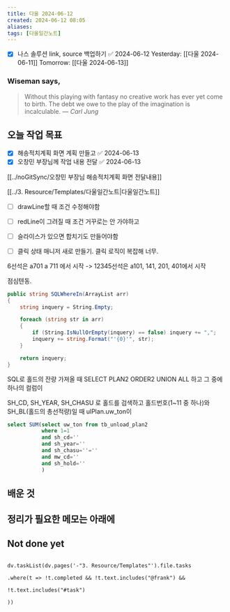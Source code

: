```yaml
---
title: 다울 2024-06-12
created: 2024-06-12 08:05
aliases: 
tags: [다울일간노트]
---
```

- [x] 나스 솔루션 link, source 백업하기 ✅ 2024-06-12
Yesterday: [[다울 2024-06-11]]
Tomorrow: [[다울 2024-06-13]]

### Wiseman says,
> Without this playing with fantasy no creative work has ever yet come to birth. The debt we owe to the play of the imagination is incalculable.
> — <cite>Carl Jung</cite>


## 오늘 작업 목표

- [x] 해송적치계획 화면 계획 만들고 ✅ 2024-06-13
- [x] 오창민 부장님께 작업 내용 전달 ✅ 2024-06-13

[[../noGitSync/오창민 부장님 해송적치계획 화면 전달내용]]

[[../3. Resource/Templates/다울일간노트|다울일간노트]]

- [ ] drawLine할 때 조건 수정해야함
- [ ] redLine이 그려질 때 조건 거꾸로는 안 가야하고
- [ ] 슬라이스가 있으면 합치기도 만들어야함
- [ ] 클릭 상태 매니저 새로 만들기. 클릭 로직이 복잡해 너무.


6선석은 a701 a 711 에서 시작 -> 
12345선석은 a101, 141, 201, 401에서 시작


점심텐동.
```cs
public string SQLWhereIn(ArrayList arr)
{
    string inquery = String.Empty;

    foreach (string str in arr)
    {
        if (String.IsNullOrEmpty(inquery) == false) inquery += ",";
        inquery += string.Format("'{0}'", str);
    }

    return inquery;
}
```


SQL로 홀드의 잔량 가져올 때
SELECT PLAN2 ORDER2 UNION ALL 하고
그 중에 하나의 컬럼이

SH_CD, SH_YEAR, SH_CHASU 로 홀드를 검색하고 홀드번호(1~11 중 하나)와 SH_BL(홀드의 총선적량)일 때 ulPlan.uw_ton이 
```sql
select SUM(select uw_ton from tb_unload_plan2 
		   where 1=1 
		   and sh_cd=''
		   and sh_year=''
		   and sh_chasu=''=''
		   and mw_cd=''
		   and sh_hold=''
		   )
```


## 배운 것



## 정리가 필요한 메모는 아래에

## Not done yet

```dataviewjs

dv.taskList(dv.pages('-"3. Resource/Templates"').file.tasks

.where(t => !t.completed && !t.text.includes("@frank") &&

!t.text.includes("#task")

))

```
